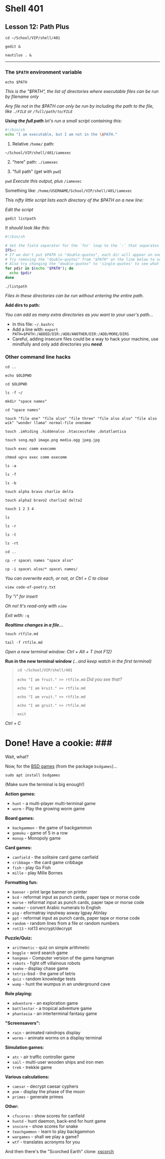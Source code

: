# Shell 401
## Lesson 12: Path Plus

`cd ~/School/VIP/shell/401`

`gedit &`

`nautilus . &`

___

### The `$PATH` environment variable

`echo $PATH`

*This is the "$PATH", the list of directories where executable files can be run by filename only*

*Any file not in the $PATH can only be run by including the path to the file, like `./FILE` or `/full/path/to/FILE`*

***Using the full path*** *let's run a small script containing this:*

```sh
#!/bin/sh
echo "I am executable, but I am not in the \$PATH."
```
1. Relative `/home/` path:

`~/School/VIP/shell/401/iamexec`

2. "here" path:
`./iamexec`

3. "full path" (get with `pwd`)

`pwd` *Execute this output, plus* `/iamexec`

Something like: `/home/USERNAME/School/VIP/shell/401/iamexec`

*This nifty little script lists each directory of the $PATH on a new line:*

*Edit the script*

`gedit listpath`

*It should look like this:*

```sh
#!/bin/sh

# Set the field separator for the `for` loop to the `:` that separates dirs in the $PATH
IFS=:
# If we don't put $PATH in "double-quotes", each dir will appear on one line
# Try removing the "double-quotes" from "$PATH" on the line below to see what happens
# Also try changing the "double-quotes" to 'single-quotes' to see what happens
for pdir in $(echo "$PATH"); do
  echo $pdir
done
```

`./listpath`

*Files in these directories can be run without entering the entire path.*

**Add dirs to path:**

*You can add as many extra directories as you want to your user's path...*
- In this file: `~/.bashrc`
- Add a line with: `export PATH=$PATH:/ADDED/DIR:/ADD/ANOTHER/DIR:/ADD/MORE/DIRS`
- Careful, adding insecure files could be a way to hack your machine, use mindfully and only add directories you ***need***.

### Other command line hacks

`cd ..`

`echo $OLDPWD`

`cd $OLDPWD`

`ls -f ~/`

`mkdir "space names"`

`cd "space names"`

`touch "file one" "file also" "file three" "file also also" "file also wik" "wonder llama" normal-file onename`

`touch .imhiding .hiddenalso .htaccessfake .dotatlantica`

`touch song.mp3 image.png media.ogg jpeg.jpg`

`touch exec comm execomm`

`chmod ug+x exec comm execomm`

`ls -a`

`ls -f`

`ls -b`

`touch alpha bravo charlie delta`

`touch alpha2 bravo2 charlie2 delta2`

`touch 1 2 3 4`

`ls`

`ls -r`

`ls -t`

`ls -rt`

`cd ..`

`cp -r space\ names "space also"`

`cp -i space\ also/* space\ names/`

*You can overwrite each, or not, or Ctrl + C to close*

`view code-of-poetry.txt`

*Try "i" for insert*

*Oh no! It's read-only with `view`*

*Exit with:* `:q`

***Realtime changes in a file...***

`touch rtfile.md`

`tail -f rtfile.md`

*Open a new terminal window: Ctrl + Alt + T (not F12)*

**Run in the new terminal window** *(...and keep watch in the first terminal)*
> `cd ~/School/VIP/shell/401`
>
> `echo "I am fruit." >> rtfile.md`
> *Did you see that?*
>
> `echo "I am kruit." >> rtfile.md`
>
> `echo "I am vruit." >> rtfile.md`
>
> `echo "I am gruit." >> rtfile.md`
>
> `exit`

*Ctrl + C*

# Done! Have a cookie: ### #

Wait, what?

Now, for the [BSD games](http://wiki.linuxquestions.org/wiki/BSD_games) (from the package `bsdgames`)...

`sudo apt install bsdgames`

(Make sure the terminal is big enough!)

**Action games:**
- `hunt` - a multi-player multi-terminal game
- `worm` - Play the growing worm game

**Board games:**
- `backgammon` - the game of backgammon
- `gomoku` - game of 5 in a row
- `monop` - Monopoly game

**Card games:**
- `canfield` - the solitaire card game canfield
- `cribbage` - the card game cribbage
- `fish` - play Go Fish
- `mille` - play Mille Bornes

**Formatting fun:**
- `banner` - print large banner on printer
- `bcd` - reformat input as punch cards, paper tape or morse code
- `morse` - reformat input as punch cards, paper tape or morse code
- `number` - convert Arabic numerals to English
- `pig` - eformatray inputway asway Igpay Atinlay
- `ppt` - reformat input as punch cards, paper tape or morse code
- `random` - random lines from a file or random numbers
- `rot13` - rot13 encrypt/decrypt

**Puzzle/Quiz:**
- `arithmetic` - quiz on simple arithmetic
- `boggle` - word search game
- `hangman` - Computer version of the game hangman
- `robots` - fight off villainous robots
- `snake` - display chase game
- `tetris`-bsd - the game of tetris
- `quiz` - random knowledge tests
- `wump` - hunt the wumpus in an underground cave

**Role playing:**
- `adventure` - an exploration game
- `battlestar` - a tropical adventure game
- `phantasia` - an interterminal fantasy game

**"Screensavers":**
- `rain` - animated raindrops display
- `worms` - animate worms on a display terminal

**Simulation games:**
- `atc` - air traffic controller game
- `sail` - multi-user wooden ships and iron men
- `trek` - trekkie game

**Various calculations:**
- `caesar` - decrypt caesar cyphers
- `pom` - display the phase of the moon
- `primes` - generate primes

**Other:**
- `cfscores` - show scores for canfield
- `huntd` - hunt daemon, back-end for hunt game
- `snscore` - show scores for snake
- `teachgammon` - learn to play backgammon
- `wargames` - shall we play a game?
- `wtf` - translates acronyms for you

And then there's the "Scorched Earth" clone: [xscorch](http://www.xscorch.org/)
